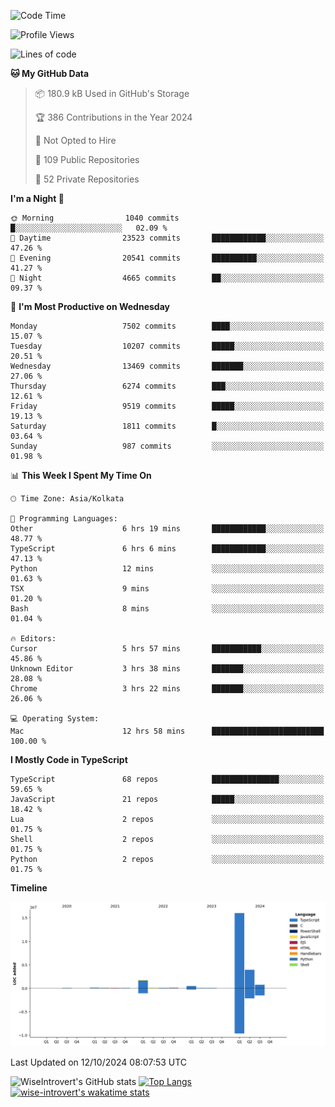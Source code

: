<!--START_SECTION:waka-->
![Code Time](http://img.shields.io/badge/Code%20Time-1%2C657%20hrs%2023%20mins-blue)

![Profile Views](http://img.shields.io/badge/Profile%20Views-4-blue)

![Lines of code](https://img.shields.io/badge/From%20Hello%20World%20I%27ve%20Written-23.6%20million%20lines%20of%20code-blue)

**🐱 My GitHub Data** 

> 📦 180.9 kB Used in GitHub's Storage 
 > 
> 🏆 386 Contributions in the Year 2024
 > 
> 🚫 Not Opted to Hire
 > 
> 📜 109 Public Repositories 
 > 
> 🔑 52 Private Repositories 
 > 
**I'm a Night 🦉** 

```text
🌞 Morning                1040 commits        █░░░░░░░░░░░░░░░░░░░░░░░░   02.09 % 
🌆 Daytime                23523 commits       ████████████░░░░░░░░░░░░░   47.26 % 
🌃 Evening                20541 commits       ██████████░░░░░░░░░░░░░░░   41.27 % 
🌙 Night                  4665 commits        ██░░░░░░░░░░░░░░░░░░░░░░░   09.37 % 
```
📅 **I'm Most Productive on Wednesday** 

```text
Monday                   7502 commits        ████░░░░░░░░░░░░░░░░░░░░░   15.07 % 
Tuesday                  10207 commits       █████░░░░░░░░░░░░░░░░░░░░   20.51 % 
Wednesday                13469 commits       ███████░░░░░░░░░░░░░░░░░░   27.06 % 
Thursday                 6274 commits        ███░░░░░░░░░░░░░░░░░░░░░░   12.61 % 
Friday                   9519 commits        █████░░░░░░░░░░░░░░░░░░░░   19.13 % 
Saturday                 1811 commits        █░░░░░░░░░░░░░░░░░░░░░░░░   03.64 % 
Sunday                   987 commits         ░░░░░░░░░░░░░░░░░░░░░░░░░   01.98 % 
```


📊 **This Week I Spent My Time On** 

```text
🕑︎ Time Zone: Asia/Kolkata

💬 Programming Languages: 
Other                    6 hrs 19 mins       ████████████░░░░░░░░░░░░░   48.77 % 
TypeScript               6 hrs 6 mins        ████████████░░░░░░░░░░░░░   47.13 % 
Python                   12 mins             ░░░░░░░░░░░░░░░░░░░░░░░░░   01.63 % 
TSX                      9 mins              ░░░░░░░░░░░░░░░░░░░░░░░░░   01.20 % 
Bash                     8 mins              ░░░░░░░░░░░░░░░░░░░░░░░░░   01.04 % 

🔥 Editors: 
Cursor                   5 hrs 57 mins       ███████████░░░░░░░░░░░░░░   45.86 % 
Unknown Editor           3 hrs 38 mins       ███████░░░░░░░░░░░░░░░░░░   28.08 % 
Chrome                   3 hrs 22 mins       ███████░░░░░░░░░░░░░░░░░░   26.06 % 

💻 Operating System: 
Mac                      12 hrs 58 mins      █████████████████████████   100.00 % 
```

**I Mostly Code in TypeScript** 

```text
TypeScript               68 repos            ███████████████░░░░░░░░░░   59.65 % 
JavaScript               21 repos            █████░░░░░░░░░░░░░░░░░░░░   18.42 % 
Lua                      2 repos             ░░░░░░░░░░░░░░░░░░░░░░░░░   01.75 % 
Shell                    2 repos             ░░░░░░░░░░░░░░░░░░░░░░░░░   01.75 % 
Python                   2 repos             ░░░░░░░░░░░░░░░░░░░░░░░░░   01.75 % 
```



**Timeline**

![Lines of Code chart](https://raw.githubusercontent.com/wise-introvert/wise-introvert/master/assets/bar_graph.png)


 Last Updated on 12/10/2024 08:07:53 UTC
<!--END_SECTION:waka-->

![WiseIntrovert's GitHub stats](https://github-readme-stats.vercel.app/api?username=wise-introvert&count_private=true&show_icons=true)
[![Top Langs](https://github-readme-stats.vercel.app/api/top-langs/?username=wise-introvert&langs_count=10)](https://github.com/anuraghazra/github-readme-stats)
[![wise-introvert's wakatime stats](https://github-readme-stats.vercel.app/api/wakatime?username=wiseintrovert)](https://github.com/anuraghazra/github-readme-stats)
